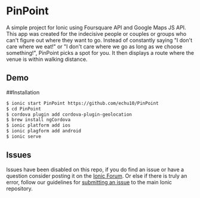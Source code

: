 PinPoint
=====================

A simple project for Ionic using Foursquare API and Google Maps JS API. This app was created for the 
indecisive people or couples or groups who can't figure out where they want to go. Instead of constantly 
saying "I don't care where we eat!" or "I don't care where we go as long as we choose something!", PinPoint 
picks a spot for you. It then displays a route where the venue is within walking distance.

## Demo

##Installation

```bash
$ ionic start PinPoint https://github.com/echu10/PinPoint
$ cd PinPoint
$ cordova plugin add cordova-plugin-geolocation
$ brew install ngCordova
$ ionic platform add ios
$ ionic plagform add android
$ ionic serve
```

## Issues
Issues have been disabled on this repo, if you do find an issue or have a question consider posting it on the [Ionic Forum](http://forum.ionicframework.com/).  Or else if there is truly an error, follow our guidelines for [submitting an issue](http://ionicframework.com/submit-issue/) to the main Ionic repository.
